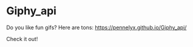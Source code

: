 # Giphy_api

Do you like fun gifs? Here are tons: https://pennelyx.github.io/Giphy_api/

Check it out!
